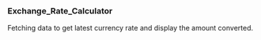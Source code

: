### Exchange_Rate_Calculator

Fetching data to get latest currency rate and display the amount converted.

